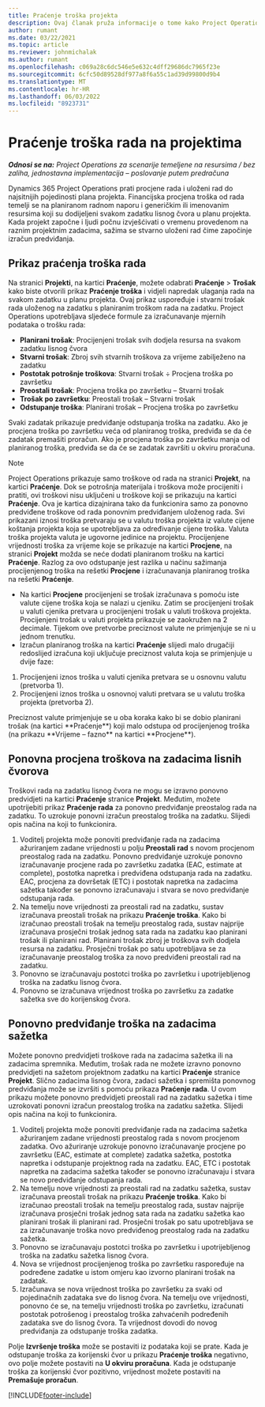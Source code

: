 ```yaml
---
title: Praćenje troška projekta
description: Ovaj članak pruža informacije o tome kako Project Operations prati napredak u odnosu na troškove rada i potrošnju na projekt.
author: rumant
ms.date: 03/22/2021
ms.topic: article
ms.reviewer: johnmichalak
ms.author: rumant
ms.openlocfilehash: c069a28c6dc546e5e632c4dff29686dc7965f23e
ms.sourcegitcommit: 6cfc50d89528df977a8f6a55c1ad39d99800d9b4
ms.translationtype: MT
ms.contentlocale: hr-HR
ms.lasthandoff: 06/03/2022
ms.locfileid: "8923731"
---
```

# <a name="labor-cost-tracking-on-projects"></a>Praćenje troška rada na projektima

_**Odnosi se na:** Project Operations za scenarije temeljene na resursima / bez zaliha, jednostavna implementacija – poslovanje putem predračuna_

Dynamics 365 Project Operations prati procjene rada i uloženi rad do najsitnijih pojedinosti plana projekta. Financijska procjena troška od rada temelji se na planiranom radnom naporu i generičkim ili imenovanim resursima koji su dodijeljeni svakom zadatku lisnog čvora u planu projekta. Kada projekt započne i ljudi počnu izvješćivati o vremenu provedenom na raznim projektnim zadacima, sažima se stvarno uloženi rad čime započinje izračun predviđanja.

## <a name="labor-cost-tracking-view"></a>Prikaz praćenja troška rada

Na stranici **Projekti**, na kartici **Praćenje**, možete odabrati **Praćenje** > **Trošak** kako biste otvorili prikaz **Praćenje troška** i vidjeli napredak ulaganja rada na svakom zadatku u planu projekta. Ovaj prikaz uspoređuje i stvarni trošak rada uloženog na zadatku s planiranim troškom rada na zadatku. Project Operations upotrebljava sljedeće formule za izračunavanje mjernih podataka o trošku rada:

- **Planirani trošak**: Procijenjeni trošak svih dodjela resursa na svakom zadatku lisnog čvora
- **Stvarni trošak**: Zbroj svih stvarnih troškova za vrijeme zabilježeno na zadatku
- **Postotak potrošnje troškova**: Stvarni trošak ÷ Procjena troška po završetku
- **Preostali trošak**: Procjena troška po završetku – Stvarni trošak
- **Trošak po završetku**: Preostali trošak – Stvarni trošak
- **Odstupanje troška**: Planirani trošak – Procjena troška po završetku

Svaki zadatak prikazuje predviđanje odstupanja troška na zadatku. Ako je procjena troška po završetku veća od planiranog troška, predviđa se da će zadatak premašiti proračun. Ako je procjena troška po završetku manja od planiranog troška, predviđa se da će se zadatak završiti u okviru proračuna.

>[!NOTE]
> Project Operations prikazuje samo troškove od rada na stranici **Projekt**, na kartici **Praćenje**. Dok se potrošnja materijala i troškova može procijeniti i pratiti, ovi troškovi nisu uključeni u troškove koji se prikazuju na kartici **Praćenje**. Ova je kartica dizajnirana tako da funkcionira samo za ponovno predviđene troškove od rada ponovnim predviđanjem uloženog rada.
Svi prikazani iznosi troška pretvaraju se u valutu troška projekta iz valute cijene koštanja projekta koja se upotrebljava za određivanje cijene troška. Valuta troška projekta valuta je ugovorne jedinice na projektu. Procijenjene vrijednosti troška za vrijeme koje se prikazuje na kartici **Procjene**, na stranici **Projekt** možda se neće dodati planiranom trošku na kartici **Praćenje**. Razlog za ovo odstupanje jest razlika u načinu sažimanja procijenjenog troška na rešetki **Procjene** i izračunavanja planiranog troška na rešetki **Praćenje**. 
>
> - Na kartici **Procjene** procijenjeni se trošak izračunava s pomoću iste valute cijene troška koja se nalazi u cjeniku. Zatim se procijenjeni trošak u valuti cjenika pretvara u procijenjeni trošak u valuti troškova projekta. Procijenjeni trošak u valuti projekta prikazuje se zaokružen na 2 decimale. Tijekom ove pretvorbe preciznost valute ne primjenjuje se ni u jednom trenutku. 
> - Izračun planiranog troška na kartici **Praćenje** slijedi malo drugačiji redoslijed izračuna koji uključuje preciznost valuta koja se primjenjuje u dvije faze: 
   ><ol>
   ><li>Procijenjeni iznos troška u valuti cjenika pretvara se u osnovnu valutu (pretvorba 1).</li>
   ><li>Procijenjeni iznos troška u osnovnoj valuti pretvara se u valutu troška projekta (pretvorba 2). </li>
   ></ol>
   >Preciznost valute primjenjuje se u oba koraka kako bi se dobio planirani trošak (na kartici **Praćenje**) koji malo odstupa od procijenjenog troška (na prikazu **Vrijeme – fazno** na kartici **Procjene**). 
   
## <a name="reprojecting-costs-on-leaf-node-tasks"></a>Ponovna procjena troškova na zadacima lisnih čvorova

Troškovi rada na zadatku lisnog čvora ne mogu se izravno ponovno predvidjeti na kartici **Praćenje** stranice **Projekt**. Međutim, možete upotrijebiti prikaz **Praćenje rada** za ponovno predviđanje preostalog rada na zadatku. To uzrokuje ponovni izračun preostalog troška na zadatku. Slijedi opis načina na koji to funkcionira.

1. Voditelj projekta može ponoviti predviđanje rada na zadacima ažuriranjem zadane vrijednosti u polju **Preostali rad** s novom procjenom preostalog rada na zadatku. Ponovno predviđanje uzrokuje ponovno izračunavanje procjene rada po završetku zadatka (EAC, estimate at complete), postotka napretka i predviđena odstupanja rada na zadatku. EAC, procjena za dovršetak (ETC) i postotak napretka na zadacima sažetka također se ponovno izračunavaju i stvara se novo predviđanje odstupanja rada.
2. Na temelju nove vrijednosti za preostali rad na zadatku, sustav izračunava preostali trošak na prikazu **Praćenje troška**. Kako bi izračunao preostali trošak na temelju preostalog rada, sustav najprije izračunava prosječni trošak jednog sata rada na zadatku kao planirani trošak ili planirani rad. Planirani trošak zbroj je troškova svih dodjela resursa na zadatku. Prosječni trošak po satu upotrebljava se za izračunavanje preostalog troška za novo predviđeni preostali rad na zadatku.
3. Ponovno se izračunavaju postotci troška po završetku i upotrijebljenog troška na zadatku lisnog čvora.
4. Ponovno se izračunava vrijednost troška po završetku za zadatke sažetka sve do korijenskog čvora.

## <a name="reprojecting-costs-on-summary-tasks"></a>Ponovno predviđanje troška na zadacima sažetka

Možete ponovno predvidjeti troškove rada na zadacima sažetka ili na zadacima spremnika. Međutim, trošak rada ne možete izravno ponovno predvidjeti na sažetom projektnom zadatku na kartici **Praćenje** stranice **Projekt**. Slično zadacima lisnog čvora, zadaci sažetka i spremišta ponovnog predviđanja može se izvršiti s pomoću prikaza **Praćenje rada**. U ovom prikazu možete ponovno predvidjeti preostali rad na zadatku sažetka i time uzrokovati ponovni izračun preostalog troška na zadatku sažetka. Slijedi opis načina na koji to funkcionira.

1. Voditelj projekta može ponoviti predviđanje rada na zadacima sažetka ažuriranjem zadane vrijednosti preostalog rada s novom procjenom zadatka. Ovo ažuriranje uzrokuje ponovno izračunavanje procjene po završetku (EAC, estimate at complete) zadatka sažetka, postotka napretka i odstupanje projektnog rada na zadatku. EAC, ETC i postotak napretka na zadacima sažetka također se ponovno izračunavaju i stvara se novo predviđanje odstupanja rada.
2. Na temelju nove vrijednosti za preostali rad na zadatku sažetka, sustav izračunava preostali trošak na prikazu **Praćenje troška**. Kako bi izračunao preostali trošak na temelju preostalog rada, sustav najprije izračunava prosječni trošak jednog sata rada na zadatku sažetka kao planirani trošak ili planirani rad. Prosječni trošak po satu upotrebljava se za izračunavanje troška novo predviđenog preostalog rada na zadatku sažetka.
3. Ponovno se izračunavaju postotci troška po završetku i upotrijebljenog troška na zadatku sažetka lisnog čvora.
4. Nova se vrijednost procijenjenog troška po završetku raspoređuje na podređene zadatke u istom omjeru kao izvorno planirani trošak na zadatak.
5. Izračunava se nova vrijednost troška po završetku za svaki od pojedinačnih zadataka sve do lisnog čvora. Na temelju ove vrijednosti, ponovno će se, na temelju vrijednosti troška po završetku, izračunati postotak potrošenog i preostalog troška zahvaćenih podređenih zadataka sve do lisnog čvora. Ta vrijednost dovodi do novog predviđanja za odstupanje troška zadatka. 


Polje **Izvršenje troška** može se postaviti iz podataka koji se prate. Kada je odstupanje troška za korijenski čvor u prikazu **Praćenje troška** negativno, ovo polje možete postaviti na **U okviru proračuna**. Kada je odstupanje troška za korijenski čvor pozitivno, vrijednost možete postaviti na **Premašuje proračun**.


[!INCLUDE[footer-include](../includes/footer-banner.md)]
